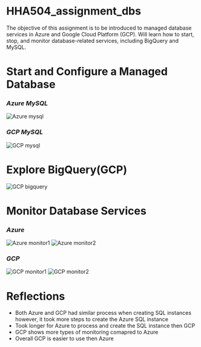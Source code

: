 # HHA504_assignment_dbs
The objective of this assignment is to be introduced to managed database services in Azure and Google Cloud Platform (GCP). Will learn how to start, stop, and monitor database-related services, including BigQuery and MySQL.
# Start and Configure a Managed Database
### *Azure MySQL*
![Azure mysql](https://github.com/user-attachments/assets/48a65867-eed5-4ffb-b327-bad3b91ff2c9)
### *GCP MySQL*
![GCP mysql](https://github.com/user-attachments/assets/040768bb-226f-4aa1-8dd7-a36d218705c4)
# Explore BigQuery(GCP)
![GCP bigquery](https://github.com/user-attachments/assets/cab57325-95d1-435c-9f60-01fba22e9be8)
# Monitor Database Services
### *Azure*
![Azure monitor1](https://github.com/user-attachments/assets/c334de92-20d2-401c-9f35-53b0abe1a8a8)
![Azure monitor2](https://github.com/user-attachments/assets/9f5ae279-43cd-4553-ada3-858af91b03af)
### *GCP*
![GCP monitor1](https://github.com/user-attachments/assets/6cbbab33-d8d5-4cb7-9c6d-4a9f7d4eef5a)
![GCP monitor2](https://github.com/user-attachments/assets/5ac52cd8-1b85-4b58-983f-d78e1f859fb5)
# Reflections
* Both Azure and GCP had similar process when creating SQL instances however, it took more steps to create the Azure SQL instance
* Took longer for Azure to process and create the SQL instance then GCP
* GCP shows more types of monitoring comapred to Azure
* Overall GCP is easier to use then Azure
